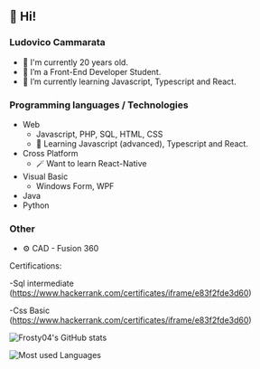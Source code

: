 ## 👋 Hi!

### Ludovico Cammarata

- 🔞 I'm currently 20 years old.
- 👀 I’m a Front-End Developer Student.
- 🌱 I’m currently learning Javascript, Typescript and React.

### Programming languages / Technologies

- Web
  - Javascript, PHP, SQL, HTML, CSS
  - 📖 Learning Javascript (advanced), Typescript and React.
- Cross Platform
  - 🪄 Want to learn React-Native
- Visual Basic
  - Windows Form, WPF
- Java
- Python


### Other
- ⚙ CAD - Fusion 360

Certifications:

-Sql intermediate (https://www.hackerrank.com/certificates/iframe/e83f2fde3d60)

-Css Basic (https://www.hackerrank.com/certificates/iframe/e83f2fde3d60)




![Frosty04's GitHub stats]( https://github-readme-stats.vercel.app/api?username=CammarataLudovico&show_icons=true&theme=darcula )

![Most used Languages]( https://github-readme-stats.vercel.app/api/top-langs/?username=CammarataLudovico&layout=compact )


<!---
frosty04/frosty04 is a ✨ special ✨ repository because its `README.md` (this file) appears on your GitHub profile.
You can click the Preview link to take a look at your changes.
--->
